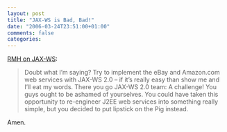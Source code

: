 ```yaml
---
layout: post
title: "JAX-WS is Bad, Bad!"
date: "2006-03-24T23:51:00+01:00"
comments: false
categories: 
---
```


<p><a href="http://rmh.blogs.com/weblog/2006/03/jaxws_is_bad_ba.html">RMH on JAX-WS</a>:</p>

<blockquote>
<p>Doubt what I&#8217;m saying? Try to implement the eBay and Amazon.com web services with JAX-WS 2.0 &#8211; if it&#8217;s really easy than show me and I&#8217;ll eat my words. There you go JAX-WS 2.0 team: A challenge! You guys ought to be ashamed of yourselves. You could have taken this opportunity to re-engineer J2EE web services into something really simple, but you decided to put lipstick on the Pig instead. </p>
</blockquote>

<p>Amen.</p>


